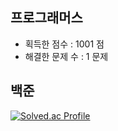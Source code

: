 ## 프로그래머스

- 획득한 점수 : 1001 점
- 해결한 문제 수 : 1 문제

## 백준 

[![Solved.ac Profile](http://mazassumnida.wtf/api/v2/generate_badge?boj=em1n137)](https://solved.ac/ansohxxn/)

